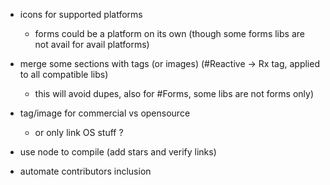 - icons for supported platforms
	- forms could be a platform on its own (though some forms libs are not avail for avail platforms)

- merge some sections with tags (or images) (#Reactive -> Rx tag, applied to all compatible libs)
	- this will avoid dupes, also for #Forms, some libs are not forms only)

- tag/image for commercial vs opensource
	- or only link OS stuff ?

- use node to compile (add stars and verify links)

- automate contributors inclusion